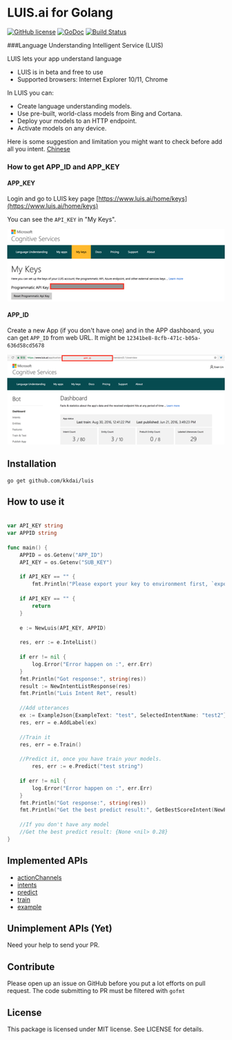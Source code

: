 LUIS.ai for Golang
======================
[![GitHub license](https://img.shields.io/badge/license-MIT-blue.svg)](https://raw.githubusercontent.com/kkdai/luis/master/LICENSE)  [![GoDoc](https://godoc.org/github.com/kkdai/luis?status.svg)](https://godoc.org/github.com/kkdai/luis)  [![Build Status](https://travis-ci.org/kkdai/luis.svg)](https://travis-ci.org/kkdai/luis)
 


###Language Understanding Intelligent Service (LUIS)

LUIS lets your app understand language

- LUIS is in beta and free to use
- Supported browsers: Internet Explorer 10/11, Chrome
 
In LUIS you can:

- Create language understanding models.
- Use pre-built, world-class models from Bing and Cortana.
- Deploy your models to an HTTP endpoint.
- Activate models on any device.
 
Here is some suggestion and limitation you might want to check before add all you intent. [Chinese](https://ericyeh92094.gitbooks.io/a-simple-wechat-chatbot-generator/content/generator/%E8%87%AA%E7%84%B6%E8%AA%9E%E8%A8%80%E8%99%95%E7%90%86.html) 
 
### How to get APP_ID and APP_KEY

#### APP_KEY

Login and go to LUIS key page [https://www.luis.ai/home/keys](https://www.luis.ai/home/keys)

You can see the `API_KEY` in "My Keys".

![](images/luis_api.png)

#### APP_ID

Create a new App (if you don't have one) and in the APP dashboard, you can get `APP_ID` from web URL. It might be `12341be8-8cfb-471c-b05a-636d58cd5678`

![](images/APP_ID.png)

Installation
---------------

```
go get github.com/kkdai/luis
```

How to use it
---------------


```go

var API_KEY string
var APPID string

func main() {
	APPID = os.Getenv("APP_ID")
	API_KEY = os.Getenv("SUB_KEY")

	if API_KEY == "" {
		fmt.Println("Please export your key to environment first, `export SUB_KEY=12234 && export APP_ID=5678`")

	if API_KEY == "" {
		return
	}

	e := NewLuis(API_KEY, APPID)

	res, err := e.IntelList()

	if err != nil {
		log.Error("Error happen on :", err.Err)
	}
	fmt.Println("Got response:", string(res))
	result := NewIntentListResponse(res)
	fmt.Println("Luis Intent Ret", result)
	
	//Add utterances
	ex := ExampleJson{ExampleText: "test", SelectedIntentName: "test2"}
	res, err = e.AddLabel(ex)

	//Train it
	res, err = e.Train()

	//Predict it, once you have train your models.
		res, err := e.Predict("test string")

	if err != nil {
		log.Error("Error happen on :", err.Err)
	}
	fmt.Println("Got response:", string(res))
	fmt.Println("Get the best predict result:", GetBestScoreIntent(NewPredictResponse(res)))

	//If you don't have any model
	//Get the best predict result: {None <nil> 0.28}
}
```

Implemented APIs
---------------

- [actionChannels](https://dev.projectoxford.ai/docs/services/56d95961e597ed0f04b76e58/operations/5739a8c71984550500affdfa)
- [intents](https://dev.projectoxford.ai/docs/services/56d95961e597ed0f04b76e58/operations/56f8a55119845511c81de467)
- [predict](https://dev.projectoxford.ai/docs/services/56d95961e597ed0f04b76e58/operations/56f8a55119845511c81de479)
- [train](https://dev.projectoxford.ai/docs/services/56d95961e597ed0f04b76e58/operations/56f8a55119845511c81de483)
- [example](https://dev.projectoxford.ai/docs/services/56d95961e597ed0f04b76e58/operations/56f8a55119845511c81de461)


Unimplement APIs (Yet)
---------------

Need your help to send your PR.

Contribute
---------------

Please open up an issue on GitHub before you put a lot efforts on pull request.
The code submitting to PR must be filtered with `gofmt`

License
---------------

This package is licensed under MIT license. See LICENSE for details.
